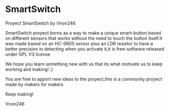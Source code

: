 # SmartSwitch
Proyect SmartSwitch by Vnon246

SmartSwitch proyect borns as a way to make a unique smart-button based
on different sensors that works without the need to touch the button itself.It was
made based on an HC-SR05 sensor plus an LDR resistor to have a better precision
in detecting when you activate it,it is free-software released under GPL V3 license

We hope you learn something new with us that its what motivate us to keep working
and making! :)

You are free to apport new ideas to the proyect,this is a community proyect made by
makers for makers

Keep making!

Vnon246
